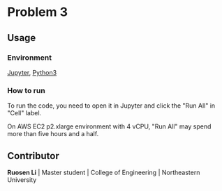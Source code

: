 # Problem 3

## Usage

### Environment

[Jupyter](https://jupyter.org/), [Python3](https://www.python.org/downloads/)

### How to run

To run the code, you need to open it in Jupyter and click the "Run All" in "Cell" label.

On AWS EC2 p2.xlarge environment with 4 vCPU, "Run All" may spend more than five hours and a half.

## Contributor

**Ruosen Li** | Master student | College of Engineering | Northeastern University
